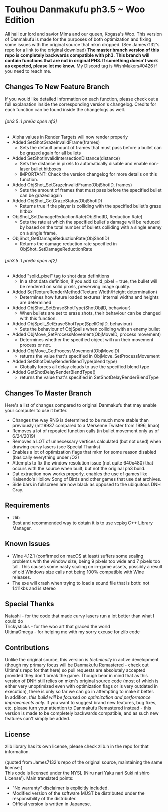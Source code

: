 # Touhou Danmakufu ph3.5 ~ Woo Edition
All hail our lord and savior Mima and our queen, Kogasa's Woo. This version of Danmakufu is made for the purposes of both optimization and fixing some issues with the original source that mkm dropped. (See James7132's repo for a link to the original download) <b>The master branch version of this repo is completely backwards compatible with ph3. This branch will contain functions that are not in original PH3.  If something doesn't work as expected, please let me know.</b> My Discord tag is WishMakers#0426 if you need to reach me.

## Changes To New Feature Branch
If you would like detailed information on each function, please check out a full explanation inside the corresponding version's changelog.
Credits for each function can be found inside the changelogs as well.

###### [ph3.5 .1 pre6a open nf3]
 * Alpha values in Render Targets will now render properly
 * Added SetShotGrazeInvalidFrame(frames)
	- Sets the default amount of frames that must pass before a bullet can be grazed again for all bullets
 * Added SetShotInvalidIntersectionDistance(distance)
	- Sets the distance in pixels to automatically disable and enable non-laser bullet hitboxes
	- IMPORTANT: Check the version changelog for more details on this function.
 * Added ObjShot_SetGrazeInvalidFrame(ObjShotID, frames)
	- Sets the amount of frames that must pass before the specified bullet can be grazed again
 * Added ObjShot_GetGrazeStatus(ObjShotID)
	- Returns true if the player is colliding with the specified bullet's graze hitbox
 * ObjShot_SetDamageReductionRate(ObjShotID, Reduction Rate)
	- Sets the rate at which the specified bullet's damage will be reduced by based on the total number of bullets colliding with a single enemy on a single frame.
 * ObjShot_GetDamageReductionRate(ObjShotID)
	- Returns the damage reduction rate specified in ObjShot_SetDamageReductionRate

###### [ph3.5 .1 pre6a open nf2]
 * Added "solid_pixel" tag to shot data definitions
	- In a shot data definition, if you add solid_pixel = true, the bullet will be rendered on solid pixels, preserving image quality.
 * Added SetTextureRenderMethod(Texture Width/Height determination)
	- Determines how future loaded textures' internal widths and heights are determined
 * Added ObjShot_SetEraseShotType(ShotObjID, behaviour)
	- When bullets are set to erase shots, their behaviour can be changed with this function.
 * Added ObjSpell_SetEraseShotType(SpellObjID, behaviour)
    - Sets the behaviour of ObjSpells when colliding with an enemy bullet
 * Added ObjMove_SetProcessMovement(ObjMoveID, process movement)
	- Determines whether the specified object will run their movement process or not.
 * Added ObjMove_GetProcessMovement(ObjMoveID)
	- returns the value that's specified in ObjMove_SetProcessMovement
 * Added SetShotDelayRenderBlendType(blend type)
    - Globally forces all delay clouds to use the specified blend type
 * Added GetShotDelayRenderBlendType()
    - returns the value that's specified in SetShotDelayRenderBlendType

 
 ## Changes To Master Branch
Here's a list of changes compared to original Danmakufu that may enable your computer to use it better.
 * Changes the way RNG is determined to be much more stable than previously (mt19937 compared to a Mersenne Twister from 1996, lmao)
 * Removes a lot of repeated function calls (in bullet movement only as of 6/24/2019)
 * Removes a LOT of unnecessary vertices calculated (but not used) when drawing curvy lasers (see Special Thanks)
 * Enables a lot of optimization flags that mkm for some reason disabled (basically everything under /O2)
 * Attempts to fix the window resolution issue (not quite 640x480) that occurs with the source when built, but not the original ph3 build.
 * Dat extraction now works properly, enables the use of games like Kaisendo's Hollow Song of Birds and other games that use dat archives.
 * Side bars in fullscreen are now black as opposed to the ubiquitous DNH Gray.

## Requirements
 * zlib
</br>Best and recommended way to obtain it is to use [vcpkg](https://github.com/Microsoft/vcpkg) C++ Library Manager.

## Known Issues
 * Wine 4.12.1 (confirmed on macOS at least) suffers some scaling problems with the window size, being 9 pixels too wide and 7 pixels too tall.  This causes some nasty scaling on in-game assets, possibly a result of old Windows size calls not being 100% compatible with Wine releases.
 * The exe will crash when trying to load a sound file that is both: not 1411kbs and is stereo
 
## Special Thanks
Natashi - for the code that made curvy lasers run a lot better than what I could do
</br>Trickysticks - for the woo art that graced the world
</br>UltimaOmega - for helping me with my sorry excuse for zlib code

## Contributions
Unlike the original source, this version is *technically* in active development (though my primary focus will be Danmakufu Remastered - check out Ultima's repo for that here) so pull requests are absolutely accepted provided they don't break the game. Though bear in mind that as this version of DNH still relies on mkm's original source code (most of which is either very unoptimized even with optimization flags or is very outdated in execution), there is only so far we can go in attempting to make it better.
</br>In addition, *this build will be focused on optimization and performance improvements only.* If you want to suggest brand new features, bug fixes, etc. please turn your attention to Danmakufu Remastered instead - this version is made to be completely backwards compatible, and as such new features can't simply be added.

## License
zlib library has its own license, please check zlib.h in the repo for that information.</br></br>
(quoted from James7132's repo of the original source, maintaining the same license.) </br>This code is licensed under the NYSL (Niru nari Yaku nari Suki ni shiro License'). Main translated points:

 * "No warranty" disclaimer is explicitly included.
 * Modified version of the software MUST be distributed under the responsibility of the distributer.
 * Official version is written in Japanese.
